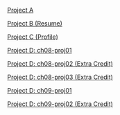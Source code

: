 <html lang="en">
  <p><a href="project3/ch03-proj3.html">Project A</a></p>
  <p><a href="resume/index.html">Project B (Resume)</a></p>
  <p><a href="projectC/index.html">Project C (Profile)</a></p>
  <p><a href="ch08-proj01/ch08-proj01.html">Project D: ch08-proj01</a></p>
  <p><a href="ch08-proj02/ch08-proj02.html">Project D: ch08-proj02 (Extra Credit)</a></p>
  <p><a href="ch08-proj3/ch08-proj3.html">Project D: ch08-proj03 (Extra Credit)</a></p>
  <p><a href="ch09-proj01/ch09-proj01.html">Project D: ch09-proj01</a></p>
  <p><a href="ch09-proj02/ch09-proj2.html">Project D: ch09-proj02 (Extra Credit)</a></p>
